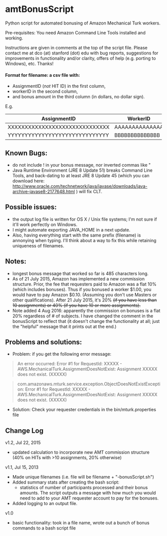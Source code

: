 amtBonusScript
==============

Python script for automated bonusing of Amazon Mechanical Turk workers.

Pre-requisites: You need Amazon Command Line Tools installed and working.

Instructions are given in comments at the top of the script file. Please contact me at dco (at) stanford (dot) edu with bug reports, suggestions for improvements in functionality and/or clarity, offers of help (e.g. porting to Windows), etc. Thanks!

#### Format for filename: a csv file with:
  - AssignmentID (*not* HIT ID) in the first column,
  - workerID in the second column,
  - and bonus amount in the third column (in dollars, no dollar sign).

E.g.

AssignmentID |  WorkerID | Bonus
--- | --- | ---
XXXXXXXXXXXXXXXXXXXXXXXXXXXXXX  | AAAAAAAAAAAAAA  | 0.5
YYYYYYYYYYYYYYYYYYYYYYYYYYYYYY  | BBBBBBBBBBBBBB  | 0.27


## Known Bugs:
  - do not include ! in your bonus message, nor inverted commas like "
  - Java Runtime Environment (JRE 8 Update 51) breaks Command Line Tools, and back-dating to at least JRE 8 Update 45 (which you can download here: http://www.oracle.com/technetwork/java/javase/downloads/java-archive-javase8-2177648.html ) will fix CLT.


## Possible issues:
  - the output log file is written for OS X / Unix file systems; I'm not sure if it'll work perfectly on Windows.
  - I might automate exporting JAVA_HOME in a next update.
  - Also, having everything start with the same prefix (filename) is annonying when typing. I'll think about a way to fix this while retaining uniqueness of filenames.


## Notes:
  - longest bonus message that worked so far is 485 characters long.
  - As of 21 July 2015, Amazon has implemented a new commission structure. Prior, the fee that requesters paid to Amazon was a flat 10% (which includes bonuses). Thus if you bonused a worker $1.00, you would have to pay Amazon $0.10. (Assuming you don't use Masters or other qualifications). After 21 July 2015, it's 20% ~~(if you have less than 10 assignments) or 40% (if you have 10 or more assignments).~~
  - Note added 4 Aug 2016: apparently the commission on bonuses is a flat 20% regardless of # of subjects. I have changed the comment in the bonusScript to reflect that (it doesn't change the functionality at all; just the "helpful" message that it prints out at the end.)

## Problems and solutions:
* Problem: if you get the following error message:

> An error occurred: Error #1 for RequestId: XXXXX - AWS.MechanicalTurk.AssignmentDoesNotExist: Assignment XXXXX does not exist. (XXXXX)

> com.amazonaws.mturk.service.exception.ObjectDoesNotExistException: Error #1 for RequestId: XXXXX - AWS.MechanicalTurk.AssignmentDoesNotExist: Assignment XXXXX does not exist. (XXXXX)

* Solution: Check your requester credentials in the bin/mturk.properties file



## Change Log

v1.2, Jul 22, 2015
 - updated calculation to incorporate new AMT commission structure (40% on HITs with >10 assignments, 20% otherwise)

v1.1, Jul 15, 2013
 - Made unique filenames (i.e. file will be filename + "-bonusScript.sh")
 - Added summary stats after creating the bash script:
    - statistics of number of participants processed and their bonus amounts. The script outputs a message with how much you would need to add to your AMT requester account to pay for the bonuses.
 - Added logging to an output file. 

v1.0
 - basic functionality: took in a file name, wrote out a bunch of bonus commands to a bash script file

